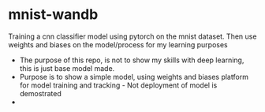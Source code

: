 # mnist-wandb
Training a cnn classifier model using pytorch on the mnist dataset. Then use weights and biases on the model/process for my learning purposes

- The purpose of this repo, is not to show my skills with deep learning, this is just base model made.
- Purpose is to show a simple model, using weights and biases platform for model training and tracking - Not deployment of model is demostrated
- 
